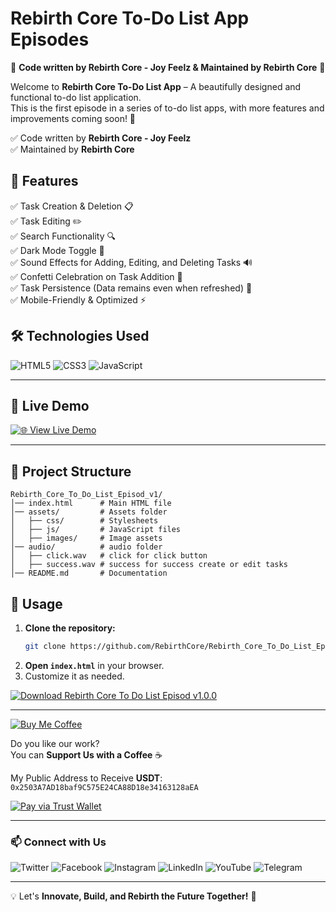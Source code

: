 # Rebirth Core To-Do List App Episodes

🚀 **Code written by Rebirth Core - Joy Feelz & Maintained by Rebirth Core** 🚀

Welcome to **Rebirth Core To-Do List App** – A beautifully designed and functional to-do list application.  
This is the first episode in a series of to-do list apps, with more features and improvements coming soon! 🚀  

✅ Code written by **Rebirth Core - Joy Feelz**  
✅ Maintained by **Rebirth Core**  

## 📌 Features  
✅ Task Creation & Deletion 📋  
✅ Task Editing ✏️  
✅ Search Functionality 🔍  
✅ Dark Mode Toggle 🌙  
✅ Sound Effects for Adding, Editing, and Deleting Tasks 🔊  
✅ Confetti Celebration on Task Addition 🎉  
✅ Task Persistence (Data remains even when refreshed) 🔄  
✅ Mobile-Friendly & Optimized ⚡  


## 🛠️ Technologies Used  

![HTML5](https://img.shields.io/badge/HTML5-%23E34F26.svg?style=for-the-badge&logo=html5&logoColor=white)
![CSS3](https://img.shields.io/badge/CSS3-%231572B6.svg?style=for-the-badge&logo=css3&logoColor=white)
![JavaScript](https://img.shields.io/badge/JavaScript-%23F7DF1E.svg?style=for-the-badge&logo=javascript&logoColor=black)

---

## 🔗 Live Demo  
[![🌐 View Live Demo](https://img.shields.io/badge/View-Live%20Demo-brightgreen?style=for-the-badge)](https://rebirthcore.github.io/Rebirth_Core_To_Do_List_Episod_v1/)

---


## 📂 Project Structure  

```
Rebirth_Core_To_Do_List_Episod_v1/
│── index.html      # Main HTML file  
│── assets/         # Assets folder  
│   ├── css/        # Stylesheets  
│   ├── js/         # JavaScript files  
│   ├── images/     # Image assets  
│── audio/          # audio folder  
│   ├── click.wav   # click for click button
│   ├── success.wav # success for success create or edit tasks
│── README.md       # Documentation  
```

## 🚀 Usage  

1. **Clone the repository:**  
   ```sh
   git clone https://github.com/RebirthCore/Rebirth_Core_To_Do_List_Episod_v1.git
   ```
2. **Open `index.html`** in your browser.  
3. Customize it as needed.  

[![Download Rebirth Core To Do List Episod v1.0.0](https://img.shields.io/badge/📥%20Download%20Pen%20Rebirth%20To%20Do%20list%20-v1.0.0-blue?style=for-the-badge)](https://github.com/RebirthCore/Rebirth_Core_To_Do_List_Episod_v1/releases/tag/v1.0.0)

---

[![Buy Me Coffee](https://img.shields.io/badge/Buy%20Me%20Coffee-%23FFDD00.svg?style=for-the-badge&logo=buy-me-a-coffee&logoColor=black)](https://link.trustwallet.com/send?coin=20000714&address=0x2503A7AD18baf9C575E24CA88D18e34163128aEA&token_id=0x55d398326f99059fF775485246999027B3197955)

Do you like our work?  
You can **Support Us with a Coffee** ☕

My Public Address to Receive **USDT**:  
`0x2503A7AD18baf9C575E24CA88D18e34163128aEA`

[![Pay via Trust Wallet](https://img.shields.io/badge/Pay%20via%20Trust%20Wallet-%23007AFF.svg?style=for-the-badge&logo=trustwallet&logoColor=white)](https://link.trustwallet.com/send?coin=20000714&address=0x2503A7AD18baf9C575E24CA88D18e34163128aEA&token_id=0x55d398326f99059fF775485246999027B3197955)


---

### 📫 Connect with Us

![Twitter](https://img.shields.io/badge/x-%231DA1F2.svg?style=for-the-badge&logo=x&logoColor=white&link=https://x.com/Rebirth_Core)
![Facebook](https://img.shields.io/badge/Facebook-%231877F2.svg?style=for-the-badge&logo=facebook&logoColor=white&link=https://web.facebook.com/people/Rebirth-Core/61573497102060/)
![Instagram](https://img.shields.io/badge/Instagram-%23E4405F.svg?style=for-the-badge&logo=instagram&logoColor=white&link=https://www.instagram.com/rebirth_core)
![LinkedIn](https://img.shields.io/badge/LinkedIn-%230A66C2.svg?style=for-the-badge&logo=linkedin&logoColor=white&link=https://www.linkedin.com/company/rebirth-core/)
![YouTube](https://img.shields.io/badge/YouTube-%23FF0000.svg?style=for-the-badge&logo=youtube&logoColor=white&link=https://www.youtube.com/@rebirth_core)
![Telegram](https://img.shields.io/badge/Telegram-%2326A5E4.svg?style=for-the-badge&logo=telegram&logoColor=white&link=https://t.me/RebirthCoreCommunity)

---

💡 Let's **Innovate, Build, and Rebirth the Future Together!** 🚀  

